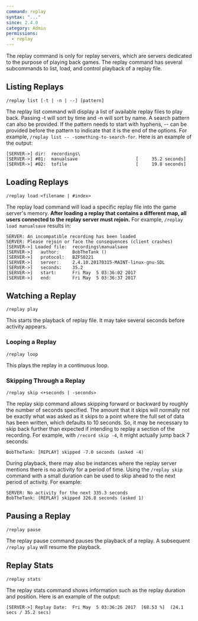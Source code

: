 ```yaml
---
command: replay
syntax: "..."
since: 2.4.0
category: Admin
permissions:
  - replay
---
```


The replay command is only for replay servers, which are servers dedicated to the purpose of playing back games. The replay command has several subcommands to list, load, and control playback of a replay file.

## Listing Replays

```
/replay list [-t | -n | --] [pattern]
```

The replay list command will display a list of available replay files to play back. Passing -t will sort by time and -n will sort by name. A search pattern can also be provided. If the pattern needs to start with hyphens, -- can be provided before the pattern to indicate that it is the end of the options. For example, `/replay list -- -something-to-search-for`. Here is an example of the output:

```
[SERVER->] dir:  recordings\
[SERVER->] #01:  manualsave                      [     35.2 seconds]
[SERVER->] #02:  tofile                          [     19.8 seconds]
```

## Loading Replays

```
/replay load <filename | #index>
```

The replay load command will load a specific replay file into the game server's memory. **After loading a replay that contains a different map, all users connected to the replay server must rejoin.** For example, `/replay load manualsave` results in:

```
SERVER: An incompatible recording has been loaded
SERVER: Please rejoin or face the consequences (client crashes)
[SERVER->] Loaded file:  recordings\manualsave
[SERVER->]   author:     BobTheTank ()
[SERVER->]   protocol:   BZFS0221
[SERVER->]   server:     2.4.10.20170315-MAINT-linux-gnu-SDL
[SERVER->]   seconds:    35.2
[SERVER->]   start:      Fri May  5 03:36:02 2017
[SERVER->]   end:        Fri May  5 03:36:37 2017
```

## Watching a Replay

```
/replay play
```

This starts the playback of replay file. It may take several seconds before activity appears.

### Looping a Replay

```
/replay loop
```

This plays the replay in a continuous loop.

### Skipping Through a Replay

```
/replay skip <+seconds | -seconds>
```

The replay skip command allows skipping forward or backward by roughly the number of seconds specified. The amount that it skips will normally not be exactly what was asked as it skips to a point where the full set of data has been written, which defaults to 10 seconds. So, it may be necessary to skip back further than expected if intending to replay a section of the recording. For example, with `/record skip -4`, it might actually jump back 7 seconds:

```
BobTheTank: [REPLAY] skipped -7.0 seconds (asked -4)
```

During playback, there may also be instances where the replay server mentions there is no activity for a period of time. Using the `/replay skip` command with a small duration can be used to skip ahead to the next period of activity. For example:

```
SERVER: No activity for the next 335.3 seconds
BobTheTank: [REPLAY] skipped 326.8 seconds (asked 1)
```

## Pausing a Replay

```
/replay pause
```

The replay pause command pauses the playback of a replay. A subsequent `/replay play` will resume the playback.

## Replay Stats

```
/replay stats
```

The replay stats command shows information such as the replay duration and position. Here is an example of the output:

```
[SERVER->] Replay Date:  Fri May  5 03:36:26 2017  [68.53 %]  (24.1 secs / 35.2 secs)
```
